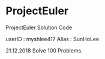 # ProjectEuler
ProjectEuler Solution Code

userID : myshlee417
Alias : SunHoLee

21.12.2018 Solve 100 Problems.
